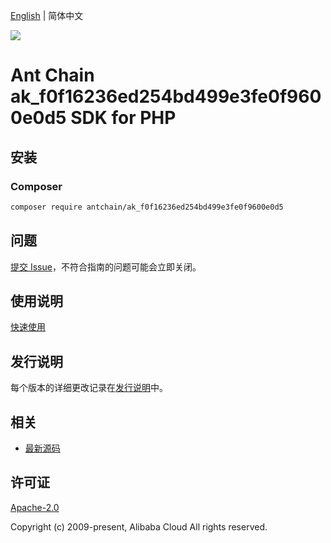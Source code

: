 [English](README.md) | 简体中文

![](https://aliyunsdk-pages.alicdn.com/icons/AlibabaCloud.svg)

# Ant Chain ak_f0f16236ed254bd499e3fe0f9600e0d5 SDK for PHP

## 安装

### Composer

```bash
composer require antchain/ak_f0f16236ed254bd499e3fe0f9600e0d5
```

## 问题

[提交 Issue](https://github.com/alipay/antchain-openapi-prod-sdk/issues/new)，不符合指南的问题可能会立即关闭。

## 使用说明

[快速使用](https://github.com/alipay/antchain-openapi-prod-sdk)

## 发行说明

每个版本的详细更改记录在[发行说明](./ChangeLog.txt)中。

## 相关

* [最新源码](https://github.com/antchain-openapi-sdk-php)

## 许可证

[Apache-2.0](http://www.apache.org/licenses/LICENSE-2.0)

Copyright (c) 2009-present, Alibaba Cloud All rights reserved.
